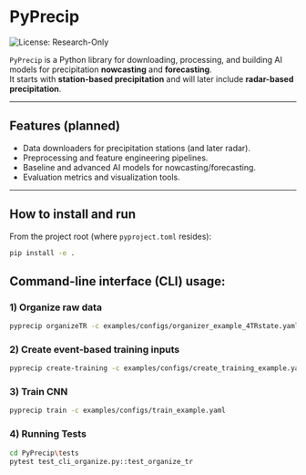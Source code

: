 # PyPrecip

![License: Research-Only](https://img.shields.io/badge/license-Research--Only-orange)

`PyPrecip` is a Python library for downloading, processing, and building AI models for precipitation **nowcasting** and **forecasting**.  
It starts with **station-based precipitation** and will later include **radar-based precipitation**.

---

## Features (planned)

- Data downloaders for precipitation stations (and later radar).
- Preprocessing and feature engineering pipelines.
- Baseline and advanced AI models for nowcasting/forecasting.
- Evaluation metrics and visualization tools.

---


## How to install and run
From the project root (where `pyproject.toml` resides):
```bash 
pip install -e .
```
## Command-line interface (CLI) usage: 

### 1) Organize raw data  
```bash 
pyprecip organizeTR -c examples/configs/organizer_example_4TRstate.yaml 
``` 

### 2) Create event-based training inputs  
```bash 
pyprecip create-training -c examples/configs/create_training_example.yaml  
```

### 3) Train CNN  
```bash 
pyprecip train -c examples/configs/train_example.yaml  
```

### 4) Running Tests 
```bash 
cd PyPrecip\tests
pytest test_cli_organize.py::test_organize_tr
 
```

